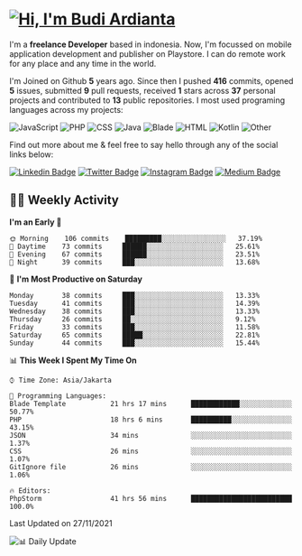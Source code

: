 # [![Hi, I'm Budi Ardianta](https://readme-typing-svg.herokuapp.com?size=24&vCenter=true&lines=%F0%9F%91%8B+Hi%2C+I'm+Budi+Ardianta+;%F0%9F%92%BB+Android+And+Web+Developer+)](https://git.io/typing-svg)

I'm a **freelance Developer** based in indonesia. Now, I'm focussed on mobile application development and publisher on Playstore. I can do remote work for any place and any time in the world.

I'm Joined on Github **5** years ago. Since then I pushed **416** commits, opened **5** issues, submitted **9** pull requests, received **1** stars across **37** personal projects and contributed to **13** public repositories.
I most used programing languages across my projects:

![JavaScript](https://img.shields.io/badge/-JavaScript-%23f1e05a?style=flat&logo=JavaScript&logoColor=white)
![PHP](https://img.shields.io/badge/-PHP-%234F5D95?style=flat&logo=PHP&logoColor=white)
![CSS](https://img.shields.io/badge/-CSS-%23563d7c?style=flat&logo=CSS&logoColor=white)
![Java](https://img.shields.io/badge/-Java-%23b07219?style=flat&logo=Java&logoColor=white)
![Blade](https://img.shields.io/badge/-Blade-%23f7523f?style=flat&logo=Blade&logoColor=white)
![HTML](https://img.shields.io/badge/-HTML-%23e34c26?style=flat&logo=HTML&logoColor=white)
![Kotlin](https://img.shields.io/badge/-Kotlin-%23A97BFF?style=flat&logo=Kotlin&logoColor=white)
![Other](https://img.shields.io/badge/-Other-%23ededed?style=flat&logo=Other&logoColor=white)

Find out more about me & feel free to say hello through any of the social links below:

[![Linkedin Badge](https://img.shields.io/badge/-budiardianata-blue?style=flat&logo=Linkedin&logoColor=white&link=https://www.linkedin.com/in/budiardianata/)](https://www.linkedin.com/in/budiardianata/)
[![Twitter Badge](https://img.shields.io/badge/-budiardianata-%231DA1F2.svg?style=flat&logo=twitter&logoColor=white&link=https://www.twitter.com/budiardianata)](https://www.linkedin.com/in/budiardianata/)
[![Instagram Badge](https://img.shields.io/badge/-budiardianata-purple?style=flat&logo=instagram&logoColor=white&link=https://instagram.com/budiardianata/)](https://instagram.com/budiardianata)
[![Medium Badge](https://img.shields.io/badge/-@budiardianata-%2312100E.svg?style=flat&logo=Medium&logoColor=white&link=https://medium.com/@budiardianata/)](https://medium.com/@budiardianata)

## 👨‍💻 Weekly Activity
<!--START_SECTION:waka-->
**I'm an Early 🐤** 

```text
🌞 Morning    106 commits    █████████░░░░░░░░░░░░░░░░   37.19% 
🌆 Daytime    73 commits     ██████░░░░░░░░░░░░░░░░░░░   25.61% 
🌃 Evening    67 commits     ██████░░░░░░░░░░░░░░░░░░░   23.51% 
🌙 Night      39 commits     ███░░░░░░░░░░░░░░░░░░░░░░   13.68%

```
📅 **I'm Most Productive on Saturday** 

```text
Monday       38 commits     ███░░░░░░░░░░░░░░░░░░░░░░   13.33% 
Tuesday      41 commits     ███░░░░░░░░░░░░░░░░░░░░░░   14.39% 
Wednesday    38 commits     ███░░░░░░░░░░░░░░░░░░░░░░   13.33% 
Thursday     26 commits     ██░░░░░░░░░░░░░░░░░░░░░░░   9.12% 
Friday       33 commits     ███░░░░░░░░░░░░░░░░░░░░░░   11.58% 
Saturday     65 commits     █████░░░░░░░░░░░░░░░░░░░░   22.81% 
Sunday       44 commits     ███░░░░░░░░░░░░░░░░░░░░░░   15.44%

```


📊 **This Week I Spent My Time On** 

```text
⌚︎ Time Zone: Asia/Jakarta

💬 Programming Languages: 
Blade Template           21 hrs 17 mins      ████████████░░░░░░░░░░░░░   50.77% 
PHP                      18 hrs 6 mins       ██████████░░░░░░░░░░░░░░░   43.15% 
JSON                     34 mins             ░░░░░░░░░░░░░░░░░░░░░░░░░   1.37% 
CSS                      26 mins             ░░░░░░░░░░░░░░░░░░░░░░░░░   1.07% 
GitIgnore file           26 mins             ░░░░░░░░░░░░░░░░░░░░░░░░░   1.06%

🔥 Editors: 
PhpStorm                 41 hrs 56 mins      █████████████████████████   100.0%

```


 Last Updated on 27/11/2021
<!--END_SECTION:waka-->

![📊 Daily Update](https://github.com/budiardianata/budiardianata/actions/workflows/update-activity.yml/badge.svg)
